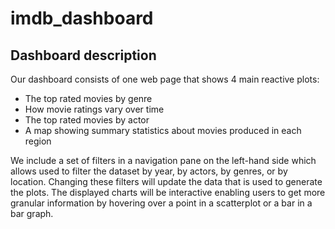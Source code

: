 # imdb_dashboard

## Dashboard description

Our dashboard consists of one web page that shows 4 main reactive plots:

- The top rated movies by genre
- How movie ratings vary over time
- The top rated movies by actor
- A map showing summary statistics about movies produced in each region

We include a set of filters in a navigation pane on the left-hand side which allows used to filter the dataset by year, by actors, by genres, or by location. Changing these filters will update the data that is used to generate the plots. The displayed charts will be interactive enabling users to get more granular information by hovering over a point in a scatterplot or a bar in a bar graph.